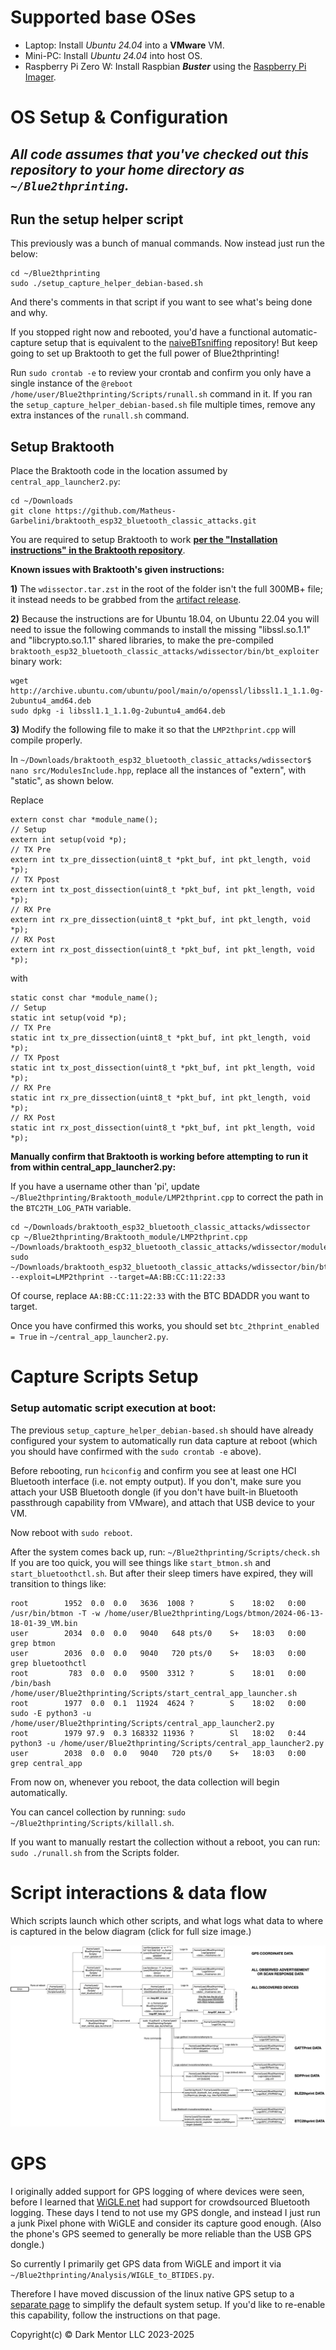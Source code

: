 # Supported base OSes

* Laptop: Install *Ubuntu 24.04* into a **VMware** VM.
* Mini-PC: Install *Ubuntu 24.04* into host OS.
* Raspberry Pi Zero W: Install Raspbian ***Buster*** using the [Raspberry Pi Imager](https://www.raspberrypi.com/software/).

# OS Setup & Configuration

## ***All code assumes that you've checked out this repository to your home directory as `~/Blue2thprinting`.***

## Run the setup helper script

This previously was a bunch of manual commands. Now instead just run the below:

```
cd ~/Blue2thprinting
sudo ./setup_capture_helper_debian-based.sh
```

And there's comments in that script if you want to see what's being done and why.

If you stopped right now and rebooted, you'd have a functional automatic-capture setup that is equivalent to the [naiveBTsniffing](https://github.com/darkmentorllc/naiveBTsniffing) repository! But keep going to set up Braktooth to get the full power of Blue2thprinting!

Run `sudo crontab -e` to review your crontab and confirm you only have a single instance of the `@reboot /home/user/Blue2thprinting/Scripts/runall.sh` command in it. If you ran the `setup_capture_helper_debian-based.sh` file multiple times, remove any extra instances of the `runall.sh` command.

## Setup Braktooth

Place the Braktooth code in the location assumed by `central_app_launcher2.py`:

```
cd ~/Downloads
git clone https://github.com/Matheus-Garbelini/braktooth_esp32_bluetooth_classic_attacks.git
```

You are required to setup Braktooth to work **[per the "Installation instructions" in the Braktooth repository](https://github.com/Matheus-Garbelini/braktooth_esp32_bluetooth_classic_attacks)**.

**Known issues with Braktooth's given instructions:**

**1)** The `wdissector.tar.zst` in the root of the folder isn't the full 300MB+ file; it instead needs to be grabbed from the [artifact release](https://github.com/Matheus-Garbelini/braktooth_esp32_bluetooth_classic_attacks/releases/download/v1.0.1/release.zip).

**2)** Because the instructions are for Ubuntu 18.04, on Ubuntu 22.04 you will need to issue the following commands to install the missing "libssl.so.1.1" and "libcrypto.so.1.1" shared libraries, to make the pre-compiled `braktooth_esp32_bluetooth_classic_attacks/wdissector/bin/bt_exploiter` binary work:

```
wget http://archive.ubuntu.com/ubuntu/pool/main/o/openssl/libssl1.1_1.1.0g-2ubuntu4_amd64.deb
sudo dpkg -i libssl1.1_1.1.0g-2ubuntu4_amd64.deb
```

**3)** Modify the following file to make it so that the `LMP2thprint.cpp` will compile properly.

In `~/Downloads/braktooth_esp32_bluetooth_classic_attacks/wdissector$ nano src/ModulesInclude.hpp`, replace all the instances of "extern", with "static", as shown below.

Replace

```
extern const char *module_name();
// Setup
extern int setup(void *p);
// TX Pre
extern int tx_pre_dissection(uint8_t *pkt_buf, int pkt_length, void *p);
// TX Ppost
extern int tx_post_dissection(uint8_t *pkt_buf, int pkt_length, void *p);
// RX Pre
extern int rx_pre_dissection(uint8_t *pkt_buf, int pkt_length, void *p);
// RX Post
extern int rx_post_dissection(uint8_t *pkt_buf, int pkt_length, void *p);
```

with

```
static const char *module_name();
// Setup
static int setup(void *p);
// TX Pre
static int tx_pre_dissection(uint8_t *pkt_buf, int pkt_length, void *p);
// TX Ppost
static int tx_post_dissection(uint8_t *pkt_buf, int pkt_length, void *p);
// RX Pre
static int rx_pre_dissection(uint8_t *pkt_buf, int pkt_length, void *p);
// RX Post
static int rx_post_dissection(uint8_t *pkt_buf, int pkt_length, void *p);
```

**Manually confirm that Braktooth is working before attempting to run it from within central_app_launcher2.py:**

If you have a username other than 'pi', update `~/Blue2thprinting/Braktooth_module/LMP2thprint.cpp` to correct the path in the `BTC2TH_LOG_PATH` variable.

```
cd ~/Downloads/braktooth_esp32_bluetooth_classic_attacks/wdissector
cp ~/Blue2thprinting/Braktooth_module/LMP2thprint.cpp ~/Downloads/braktooth_esp32_bluetooth_classic_attacks/wdissector/modules/exploits/bluetooth/
sudo ~/Downloads/braktooth_esp32_bluetooth_classic_attacks/wdissector/bin/bt_exploiter --exploit=LMP2thprint --target=AA:BB:CC:11:22:33
```

Of course, replace `AA:BB:CC:11:22:33` with the BTC BDADDR you want to target.

Once you have confirmed this works, you should set `btc_2thprint_enabled = True` in `~/central_app_launcher2.py`.

# Capture Scripts Setup

### Setup automatic script execution at boot:

The previous `setup_capture_helper_debian-based.sh` should have already configured your system to automatically run data capture at reboot (which you should have confirmed with the `sudo crontab -e` above). 

Before rebooting, run `hciconfig` and confirm you see at least one HCI Bluetooth interface (i.e. not empty output). If you don't, make sure you attach your USB Bluetooth dongle (if you don't have built-in Bluetooth passthrough capability from VMware), and attach that USB device to your VM.

Now reboot with `sudo reboot`.

After the system comes back up, run:
`~/Blue2thprinting/Scripts/check.sh`
If you are too quick, you will see things like `start_btmon.sh` and `start_bluetoothctl.sh`.
But after their sleep timers have expired, they will transition to things like:

```
root        1952  0.0  0.0   3636  1008 ?        S    18:02   0:00 /usr/bin/btmon -T -w /home/user/Blue2thprinting/Logs/btmon/2024-06-13-18-01-39_VM.bin
user        2034  0.0  0.0   9040   648 pts/0    S+   18:03   0:00 grep btmon
user        2036  0.0  0.0   9040   720 pts/0    S+   18:03   0:00 grep bluetoothctl
root         783  0.0  0.0   9500  3312 ?        S    18:01   0:00 /bin/bash /home/user/Blue2thprinting/Scripts/start_central_app_launcher.sh
root        1977  0.0  0.1  11924  4624 ?        S    18:02   0:00 sudo -E python3 -u /home/user/Blue2thprinting/Scripts/central_app_launcher2.py
root        1979 97.9  0.3 168332 11936 ?        Sl   18:02   0:44 python3 -u /home/user/Blue2thprinting/Scripts/central_app_launcher2.py
user        2038  0.0  0.0   9040   720 pts/0    S+   18:03   0:00 grep central_app
```
From now on, whenever you reboot, the data collection will begin automatically.

You can cancel collection by running: `sudo ~/Blue2thprinting/Scripts/killall.sh`.

If you want to manually restart the collection without a reboot, you can run: `sudo ./runall.sh` from the Scripts folder.

# Script interactions & data flow

Which scripts launch which other scripts, and what logs what data to where is captured in the below diagram (click for full size image.)

![](./img/Blue2thprinting_script_to_data_diagram.png)

# GPS

I originally added support for GPS logging of where devices were seen, before I learned that [WiGLE.net](https://WiGLE.net) had support for crowdsourced Bluetooth logging. These days I tend to not use my GPS dongle, and instead I just run a junk Pixel phone with WiGLE and consider its capture good enough. (Also the phone's GPS seemed to generally be more reliable than the USB GPS dongle.)

So currently I primarily get GPS data from WiGLE and import it via `~/Blue2thprinting/Analysis/WIGLE_to_BTIDES.py`.

Therefore I have moved discussion of the linux native GPS setup to a [separate page](./GPS.md) to simplify the default system setup. If you'd like to re-enable this capability, follow the instructions on that page.

Copyright(c) © Dark Mentor LLC 2023-2025
